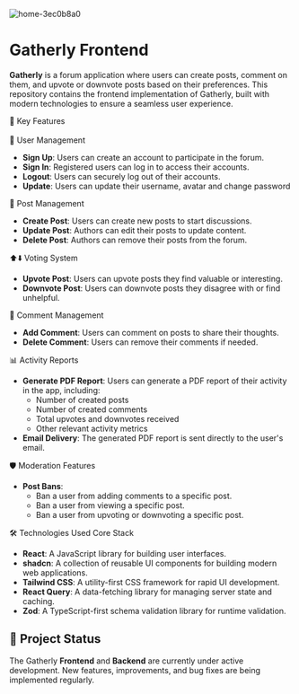 ![home-3ec0b8a0](https://github.com/user-attachments/assets/0cf1dbbf-f0c0-4791-9e37-1a53004f4d4a)

<h1>Gatherly Frontend</h1><p> <strong>Gatherly</strong> is a forum application where users can create posts, comment on them, and upvote or downvote posts based on their preferences. This repository contains the frontend implementation of Gatherly, built with modern technologies to ensure a seamless user experience. </p>
🚀 Key Features
<br>
<br>
👤 User Management
<ul> <li><strong>Sign Up</strong>: Users can create an account to participate in the forum.</li> <li><strong>Sign In</strong>: Registered users can log in to access their accounts.</li> <li><strong>Logout</strong>: Users can securely log out of their accounts.</li> <li><strong>Update</strong>: Users can update their username, avatar and change password</li></ul>
📝 Post Management
<ul> <li><strong>Create Post</strong>: Users can create new posts to start discussions.</li> <li><strong>Update Post</strong>: Authors can edit their posts to update content.</li> <li><strong>Delete Post</strong>: Authors can remove their posts from the forum.</li> </ul>
⬆️⬇️ Voting System
<ul> <li><strong>Upvote Post</strong>: Users can upvote posts they find valuable or interesting.</li> <li><strong>Downvote Post</strong>: Users can downvote posts they disagree with or find unhelpful.</li> </ul>
💬 Comment Management
<ul> <li><strong>Add Comment</strong>: Users can comment on posts to share their thoughts.</li> <li><strong>Delete Comment</strong>: Users can remove their comments if needed.</li> </ul>
📊 Activity Reports
<ul> <li><strong>Generate PDF Report</strong>: Users can generate a PDF report of their activity in the app, including: <ul> <li>Number of created posts</li> <li>Number of created comments</li> <li>Total upvotes and downvotes received</li> <li>Other relevant activity metrics</li> </ul> </li> <li><strong>Email Delivery</strong>: The generated PDF report is sent directly to the user's email.</li> </ul>
🛡️ Moderation Features
<ul> <li><strong>Post Bans</strong>: <ul> <li>Ban a user from adding comments to a specific post.</li> <li>Ban a user from viewing a specific post.</li> <li>Ban a user from upvoting or downvoting a specific post.</li> </ul> </li> </ul>
🛠️ Technologies Used
Core Stack
<ul> <li><strong>React</strong>: A JavaScript library for building user interfaces.</li> <li><strong>shadcn</strong>: A collection of reusable UI components for building modern web applications.</li> <li><strong>Tailwind CSS</strong>: A utility-first CSS framework for rapid UI development.</li> <li><strong>React Query</strong>: A data-fetching library for managing server state and caching.</li> <li><strong>Zod</strong>: A TypeScript-first schema validation library for runtime validation.</li> </ul>

<h2>🚧 <strong>Project Status</strong></h2> <p> The Gatherly <strong>Frontend</strong> and <strong>Backend</strong> are currently under active development. New features, improvements, and bug fixes are being implemented regularly. </p>
